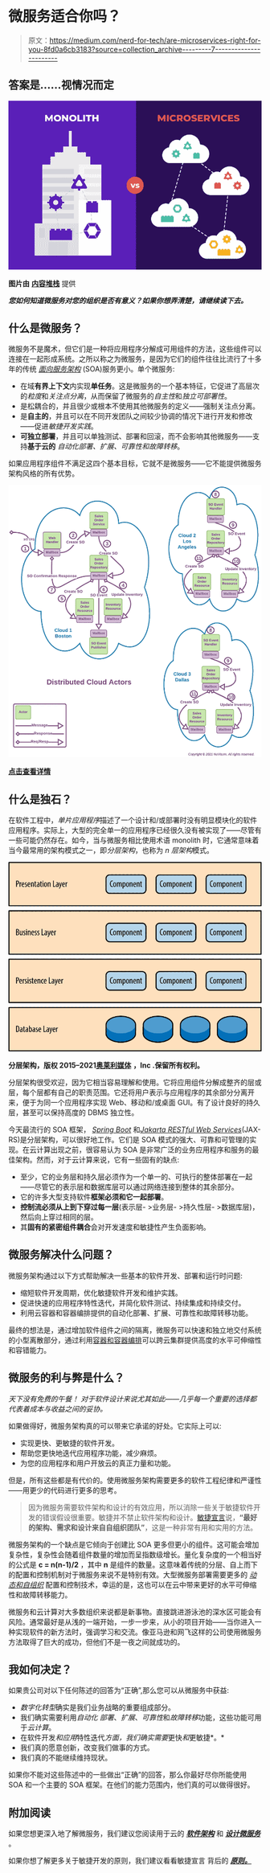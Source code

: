 # 微服务适合你吗？

> 原文：<https://medium.com/nerd-for-tech/are-microservices-right-for-you-8fd0a6cb3183?source=collection_archive---------7----------------------->

## 答案是……视情况而定

![](img/f8a5b2fa42df195abc63beef29294e9e.png)

**图片由** [**内容堆栈**](https://www.contentstack.com/) 提供

***您如何知道微服务对您的组织是否有意义？如果你想弄清楚，请继续读下去。***

## 什么是微服务？

微服务不是魔术，但它们是一种将应用程序分解成可用组件的方法，这些组件可以连接在一起形成系统。之所以称之为微服务，是因为它们的组件往往比流行了十多年的传统 [*面向服务架构*](https://en.wikipedia.org/wiki/Service-oriented_architecture) (SOA)服务更小。单个微服务:

*   在域**有界上下文**内实现**单任务**。这是微服务的一个基本特征，它促进了高层次的*粒度*和*关注点分离*，从而保留了微服务的*自主性*和*独立可部署性*。
*   是松耦合的，并且很少或根本不使用其他微服务的定义——强制关注点分离。
*   是**自主的**，并且可以在不同开发团队之间较少协调的情况下进行开发和修改——促进*敏捷开发实践*。
*   **可独立部署**，并且可以单独测试、部署和回滚，而不会影响其他微服务——支持**基于云的** *自动化部署、扩展、可靠性和故障转移*。

如果应用程序组件不满足这四个基本目标，它就不是微服务——它不能提供微服务架构风格的所有优势。

![](img/8eeb031f85afd934046af8d1b8352260.png)

[**点击查看详情**](https://drive.google.com/file/d/10KLDVswfBmWy9nfgtFtRqx7SsJmRKKRU/view?usp=sharing)

## 什么是独石？

在软件工程中，*单片应用程序*描述了一个设计和/或部署时没有明显模块化的软件应用程序。实际上，大型的完全单一的应用程序已经很久没有被实现了——尽管有一些可能仍然存在。如今，当与微服务相比使用术语 monolith 时，它通常意味着当今最常用的架构模式之一，即*分层架构*，也称为 *n 层架构*模式。

![](img/12f32b0b256d802242faba8c18c57740.png)

**分层架构，版权 2015–2021**[**奥莱利媒体**](https://www.oreilly.com/) **，Inc .保留所有权利。**

分层架构很受欢迎，因为它相当容易理解和使用。它将应用组件分解成整齐的层或层，每个层都有自己的职责范围。它还将用户表示与应用程序的其余部分分离开来，便于为同一个应用程序实现 Web、移动和/或桌面 GUI。有了设计良好的持久层，甚至可以保持高度的 DBMS 独立性。

今天最流行的 SOA 框架， [*Spring Boot*](https://en.wikipedia.org/wiki/Spring_Framework) 和[*Jakarta RESTful Web Services*](https://en.wikipedia.org/wiki/Jakarta_RESTful_Web_Services)(JAX-RS)是分层架构，可以很好地工作。它们是 SOA 模式的强大、可靠和可管理的实现。在云计算出现之前，很容易认为 SOA 是非常广泛的业务应用程序和服务的最佳架构。然而，对于云计算来说，它有一些固有的缺点:

*   至少，它的业务层和持久层必须作为一个单一的、可执行的整体部署在一起——尽管它的表示层和数据库层可以通过网络连接到整体的其余部分。
*   它的许多大型支持软件**框架必须和它一起部署**。
*   **控制流必须从上到下穿过每一层**(表示层- >业务层- >持久性层- >数据库层)，然后向上穿过相同的层。
*   其**固有的紧密组件耦合**会对开发速度和敏捷性产生负面影响。

## 微服务解决什么问题？

微服务架构通过以下方式帮助解决一些基本的软件开发、部署和运行时问题:

*   缩短软件开发周期，优化敏捷软件开发和维护实践。
*   促进快速的应用程序特性迭代，并简化软件测试、持续集成和持续交付。
*   利用云容器和容器编排提供的自动化部署、扩展、可靠性和故障转移功能。

最终的想法是，通过增加软件组件之间的隔离，微服务可以快速和独立地交付系统的小型离散部分，通过利用[容器和容器编排](https://cloud.google.com/containers/)可以跨云集群提供高度的水平可伸缩性和容错能力。

## 微服务的利与弊是什么？

*天下没有免费的午餐！* *对于软件设计来说尤其如此——几乎每一个重要的选择都代表着成本与收益之间的妥协。*

如果做得好，微服务架构真的可以带来它承诺的好处。它实际上可以:

*   实现更快、更敏捷的软件开发。
*   帮助您更快地迭代应用程序功能，减少麻烦。
*   为您的应用程序和用户开放云的真正力量和功能。

但是，所有这些都是有代价的。使用微服务架构需要更多的软件工程纪律和严谨性——用更少的代码进行更多的思考。

> 因为微服务需要软件架构和设计的有效应用，所以消除一些关于敏捷软件开发的错误假设很重要。敏捷并不禁止软件架构和设计。[敏捷宣言](https://agilemanifesto.org/principles.html)说，**“最好的架构、需求和设计来自自组织团队”**，这是一种非常有用和实用的方法。

微服务架构的一个缺点是它倾向于创建比 SOA 更多但更小的组件。这可能会增加复杂性，复杂性会随着组件数量的增加而呈指数级增长。量化复杂度的一个相当好的公式是 **c = n(n-1)/2** ，其中 **n** 是组件的数量。这意味着传统的分层、自上而下的配置和控制机制对于微服务来说不是特别有效。大型微服务部署需要更多的 [*动态和自组织*](https://drive.google.com/file/d/10Xftbv0OH4m_laJgnbosf9OSZ4VncILo/view?usp=sharing) 配置和控制技术，幸运的是，这也可以在云中带来更好的水平可伸缩性和故障转移能力。

微服务和云计算对大多数组织来说都是新事物。直接跳进游泳池的深水区可能会有风险。通常最好是从浅的一端开始，一步一步来，从小的项目开始——当你进入一种实现软件的新方法时，强调学习和交流。像亚马逊和网飞这样的公司使用微服务方法取得了巨大的成功，但他们不是一夜之间就成功的。

## 我如何决定？

如果贵公司对以下任何陈述的回答为“正确”,那么您可以从微服务中获益:

*   *数字化转型*确实是我们业务战略的重要组成部分。
*   我们确实需要利用*自动化* *部署*、*扩展*、*可靠性*和*故障转移*功能，这些功能可用于*云计算*。
*   在软件开发*和应用*特性迭代*方面，我们确实需要*更快*和*更敏捷*。*
*   我们真的愿意创新，改变我们做事的方式。
*   我们真的不能继续维持现状。

如果你不能对这些陈述中的一些做出“正确”的回答，那么你最好尽你所能使用 SOA 和一个主要的 SOA 框架。在他们的能力范围内，他们真的可以做得很好。

## 附加阅读

如果您想更深入地了解微服务，我们建议您阅读用于云的 [***软件架构***](/nerd-for-tech/software-architecture-for-the-cloud-c9226150c1f3) 和 [***设计微服务***](/nerd-for-tech/designing-microservices-4130bc41c046) 。

如果你想了解更多关于敏捷开发的原则，我们建议看看敏捷宣言 背后的 [***原则。***](https://agilemanifesto.org/principles.html)